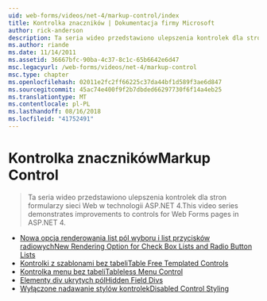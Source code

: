 ```yaml
---
uid: web-forms/videos/net-4/markup-control/index
title: Kontrolka znaczników | Dokumentacja firmy Microsoft
author: rick-anderson
description: Ta seria wideo przedstawiono ulepszenia kontrolek dla stron formularzy sieci Web w technologii ASP.NET 4.
ms.author: riande
ms.date: 11/14/2011
ms.assetid: 36667bfc-90ba-4c37-8c1c-65b6642e6d47
msc.legacyurl: /web-forms/videos/net-4/markup-control
msc.type: chapter
ms.openlocfilehash: 02011e2fc2ff66225c37da44bf1d589f3ae6d847
ms.sourcegitcommit: 45ac74e400f9f2b7dbded66297730f6f14a4eb25
ms.translationtype: MT
ms.contentlocale: pl-PL
ms.lasthandoff: 08/16/2018
ms.locfileid: "41752491"
---
```

<a name="markup-control"></a><span data-ttu-id="3706b-103">Kontrolka znaczników</span><span class="sxs-lookup"><span data-stu-id="3706b-103">Markup Control</span></span>
====================
> <span data-ttu-id="3706b-104">Ta seria wideo przedstawiono ulepszenia kontrolek dla stron formularzy sieci Web w technologii ASP.NET 4.</span><span class="sxs-lookup"><span data-stu-id="3706b-104">This video series demonstrates improvements to controls for Web Forms pages in ASP.NET 4.</span></span>


- [<span data-ttu-id="3706b-105">Nowa opcja renderowania list pól wyboru i list przycisków radiowych</span><span class="sxs-lookup"><span data-stu-id="3706b-105">New Rendering Option for Check Box Lists and Radio Button Lists</span></span>](aspnet-4-quick-hit-new-rendering-option-for-check-box-lists-and-radio-button-lists.md)
- [<span data-ttu-id="3706b-106">Kontrolki z szablonami bez tabeli</span><span class="sxs-lookup"><span data-stu-id="3706b-106">Table Free Templated Controls</span></span>](aspnet-4-quick-hit-table-free-templated-controls.md)
- [<span data-ttu-id="3706b-107">Kontrolka menu bez tabeli</span><span class="sxs-lookup"><span data-stu-id="3706b-107">Tableless Menu Control</span></span>](aspnet-4-quick-hit-tableless-menu-control.md)
- [<span data-ttu-id="3706b-108">Elementy div ukrytych pól</span><span class="sxs-lookup"><span data-stu-id="3706b-108">Hidden Field Divs</span></span>](aspnet-4-quick-hit-hidden-field-divs.md)
- [<span data-ttu-id="3706b-109">Wyłączone nadawanie stylów kontrolek</span><span class="sxs-lookup"><span data-stu-id="3706b-109">Disabled Control Styling</span></span>](aspnet-4-quick-hit-disabled-control-styling.md)
